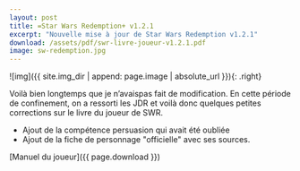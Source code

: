 ```yaml
---
layout: post
title: =Star Wars Redemption+ v1.2.1
excerpt: "Nouvelle mise à jour de Star Wars Redemption v1.2.1"
download: /assets/pdf/swr-livre-joueur-v1.2.1.pdf
image: sw-redemption.jpg
---
```


![img]({{ site.img_dir | append: page.image | absolute_url }}){: .right}

Voilà bien longtemps que je n’avaispas fait de modification. En cette période de confinement, on a ressorti les JDR et voilà donc quelques petites corrections sur le livre du joueur de SWR.

* Ajout de la compétence persuasion qui avait été oubliée
* Ajout de la fiche de personnage "officielle" avec ses sources.


[Manuel du joueur]({{ page.download }})